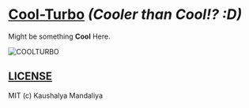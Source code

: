 [Cool-Turbo](https://krman009.github.io/Cool-Turbo/ "Website") *(Cooler than Cool!? :D)*
==========

Might be something **Cool** Here.

![COOLTURBO](http://cdn.memegenerator.net/instances/500x/43688293.jpg)

## [LICENSE](https://github.com/krman009/Cool-Turbo/blob/gh-pages/LICENSE)

MIT (c) Kaushalya Mandaliya
